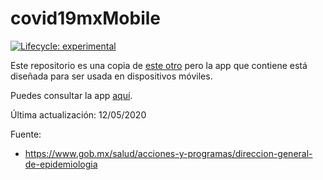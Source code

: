
<!-- README.md is generated from README.Rmd. Please edit that file -->

# covid19mxMobile

<!-- badges: start -->

[![Lifecycle:
experimental](https://img.shields.io/badge/lifecycle-experimental-orange.svg)](https://www.tidyverse.org/lifecycle/#experimental)
<!-- badges: end -->

Este repositorio es una copia de [este
otro](https://github.com/alberto-mateos-mo/covid19mx) pero la app que
contiene está diseñada para ser usada en dispositivos móviles.

Puedes consultar la app
[aquí](https://davidmateos.shinyapps.io/covid19mxMobile/).

Última actualización: 12/05/2020

Fuente:

  - <https://www.gob.mx/salud/acciones-y-programas/direccion-general-de-epidemiologia>
